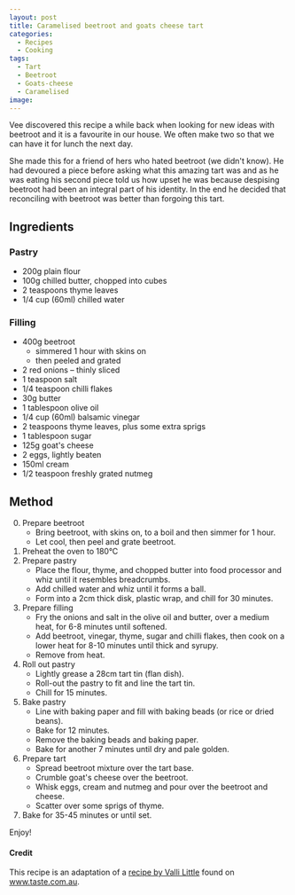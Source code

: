 ```yaml
---
layout: post
title: Caramelised beetroot and goats cheese tart
categories:
  - Recipes
  - Cooking
tags:
  - Tart
  - Beetroot
  - Goats-cheese
  - Caramelised
image:
---
```


Vee discovered this recipe a while back when looking for new ideas with
beetroot and it is a favourite in our house. We often make two so that we can have it for
lunch the next day.

She made this for a friend of hers who hated beetroot (we didn't know). He had devoured a piece
before asking what this amazing tart was and as he was eating his second piece told
us how upset he was because despising beetroot had been an integral part of
his identity. In the end he decided that reconciling with beetroot was better than
forgoing this tart.

<!--end-of-excerpt-->


## Ingredients

### Pastry

* 200g plain flour
* 100g chilled butter, chopped into cubes
* 2 teaspoons thyme leaves
* 1/4 cup (60ml) chilled water

### Filling

* 400g beetroot
    * simmered 1 hour with skins on
    * then peeled and grated
* 2 red onions – thinly sliced
* 1 teaspoon salt
* 1/4 teaspoon chilli flakes
* 30g butter
* 1 tablespoon olive oil
* 1/4 cup (60ml) balsamic vinegar
* 2 teaspoons thyme leaves, plus some extra sprigs
* 1 tablespoon sugar
* 125g goat's cheese
* 2 eggs, lightly beaten
* 150ml cream
* 1/2 teaspoon freshly grated nutmeg

## Method

0. Prepare beetroot
    * Bring beetroot, with skins on, to a boil and then simmer for 1 hour.
    * Let cool, then peel and grate beetroot.
0. Preheat the oven to 180°C    
0. Prepare pastry
    * Place the flour, thyme, and chopped butter into food processor and whiz until it resembles breadcrumbs.
    * Add chilled water and whiz until it forms a ball.
    * Form into a 2cm thick disk, plastic wrap, and chill for 30 minutes.
0. Prepare filling
    * Fry the onions and salt in the olive oil and butter, over a medium heat, for 6-8 minutes until softened.
    * Add beetroot, vinegar, thyme, sugar and chilli flakes, then cook on a lower heat for 8-10 minutes until thick and syrupy.
    * Remove from heat.
0. Roll out pastry    
    * Lightly grease a 28cm tart tin (flan dish).
    * Roll-out the pastry to fit and line the tart tin.
    * Chill for 15 minutes.
0. Bake pastry
    * Line with baking paper and fill with baking beads (or rice or dried beans).
    * Bake for 12 minutes.
    * Remove the baking beads and baking paper.
    * Bake for another 7 minutes until dry and pale golden.
0. Prepare tart
    * Spread beetroot mixture over the tart base.
    * Crumble goat's cheese over the beetroot. 
    * Whisk eggs, cream and nutmeg and pour over the beetroot and cheese.
    * Scatter over some sprigs of thyme.
0. Bake for 35-45 minutes or until set.

Enjoy!
    
#### Credit

This recipe is an adaptation of a
<a href="http://www.taste.com.au/recipes/26858/beetroot+and+goats+cheese+tart" target="_blank">recipe by Valli Little</a>
found on
<a href="http://www.taste.com.au/recipes/26858/beetroot+and+goats+cheese+tart" target="_blank">www.taste.com.au</a>.



